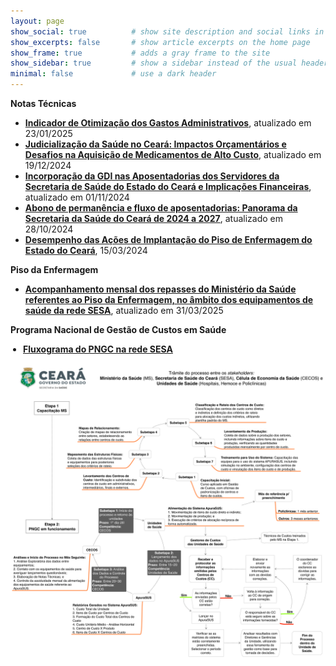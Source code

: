 ```yaml
---
layout: page
show_social: true          # show site description and social links in the footer
show_excerpts: false       # show article excerpts on the home page
show_frame: true           # adds a gray frame to the site
show_sidebar: true         # show a sidebar instead of the usual header
minimal: false             # use a dark header
---
```


<style>
/* Fundo das margens externas */
html {
  background: white !important; /* Verde institucional */
}

/* Moldura geral do conteúdo */
body {
  background: white !important; /* Margens internas em branco */
  box-shadow: 0 0 .3em white !important;
}

/* Topo do site */
body > header {
  background: #26a737 !important; /* Verde institucional */
  color: white;
  border-bottom: 1px solid #26a737;
}

/* Rodapé do site */
body > footer {
  background: #45b16e !important;
  color: white;
  border-top: 1px solid #45b16e;
  box-shadow: 0 0 .6em rgba(38, 187, 55, 0.2) inset;
}

/* Barra lateral (se ativada) */
aside {
  background: #5db12f !important;
  color: white;
}

/* Links de navegação */
nav a:hover, nav a.selected {
  background: #5db12f !important; /* Verde médio */
  text-decoration: none;
}
</style>

**Notas Técnicas**
- **[Indicador de Otimização dos Gastos Administrativos](https://drive.google.com/file/d/10A6spyFnkZToRCoIp4cFu-fz7o7AXjhE/view?usp=sharing)**, atualizado em 23/01/2025
- **[Judicialização da Saúde no Ceará: Impactos Orçamentários e Desafios na Aquisição de Medicamentos de Alto Custo](https://drive.google.com/file/d/10ENEk1DaYseiAlPXaugQUW4m910lmGE_/view?usp=sharing)**, atualizado em 19/12/2024
- **[Incorporação da GDI nas Aposentadorias dos Servidores da Secretaria de Saúde do Estado do Ceará e Implicações Financeiras](https://drive.google.com/file/d/1000KKS4WenqpUQZqgt1VYGU3mg8sacEA/view?usp=sharing)**, atualizado em 01/11/2024
- **[Abono de permanência e fluxo de aposentadorias: Panorama da Secretaria da Saúde do Ceará de 2024 a 2027](https://drive.google.com/file/d/1-gyHx6xYIdwXYC1_FRdZvYw38-KY-2at/view?usp=sharing)**, atualizado em 28/10/2024
- **[Desempenho das Ações de Implantação do Piso de Enfermagem do Estado do Ceará](https://drive.google.com/file/d/1-ybjd_9jriDo5xz2JdfE-eSgCfuKBEvY/view?usp=sharing)**, 15/03/2024

**Piso da Enfermagem** 
- **[Acompanhamento mensal dos repasses do Ministério da Saúde referentes ao Piso da Enfermagem, no âmbito dos equipamentos de saúde da rede SESA](https://docs.google.com/spreadsheets/d/16bGBWLrdJkVIW-rXIwLd_X0svMUErsjj/edit?usp=sharing&ouid=114592763210981187925&rtpof=true&sd=true)**, atualizado em 31/03/2025

**Programa Nacional de Gestão de Custos em Saúde**

<ul style="list-style-type: disc; padding-left: 20px;">
  <li style="text-align: left;">
    <a href="https://drive.google.com/file/d/1xcAXqqS_c7cqSisxO4n7r-SPDgyqILFe/view?usp=sharing" target="_blank">
      <strong>Fluxograma do PNGC na rede SESA</strong> 
    </a>
  </li>
</ul>
<a href="https://drive.google.com/file/d/1xcAXqqS_c7cqSisxO4n7r-SPDgyqILFe/view?usp=sharing" target="_blank">
  <img src="/Fluxograma-PNGC-v5.png" alt="Fluxograma do PNGC na rede SESA" style="width: 1300px; max-width: 100%; margin-top: 0px; display: block;">
</a>


